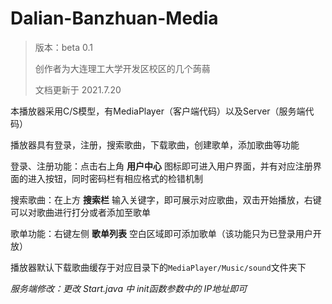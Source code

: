 # Dalian-Banzhuan-Media

> 版本：beta 0.1
>
> 创作者为大连理工大学开发区校区的几个蒟蒻
>
> 文档更新于 2021.7.20

本播放器采用C/S模型，有MediaPlayer（客户端代码）以及Server（服务端代码）

播放器具有登录，注册，搜索歌曲，下载歌曲，创建歌单，添加歌曲等功能

登录、注册功能：点击右上角 **用户中心** 图标即可进入用户界面，并有对应注册界面的进入按钮，同时密码栏有相应格式的检错机制

搜索歌曲：在上方 **搜索栏** 输入关键字，即可展示对应歌曲，双击开始播放，右键可以对歌曲进行打分或者添加至歌单

歌单功能：右键左侧 **歌单列表** 空白区域即可添加歌单（该功能只为已登录用户开放）

播放器默认下载歌曲缓存于对应目录下的`MediaPlayer/Music/sound`文件夹下

*服务端修改：更改 Start.java 中 init函数参数中的 IP地址即可* 

